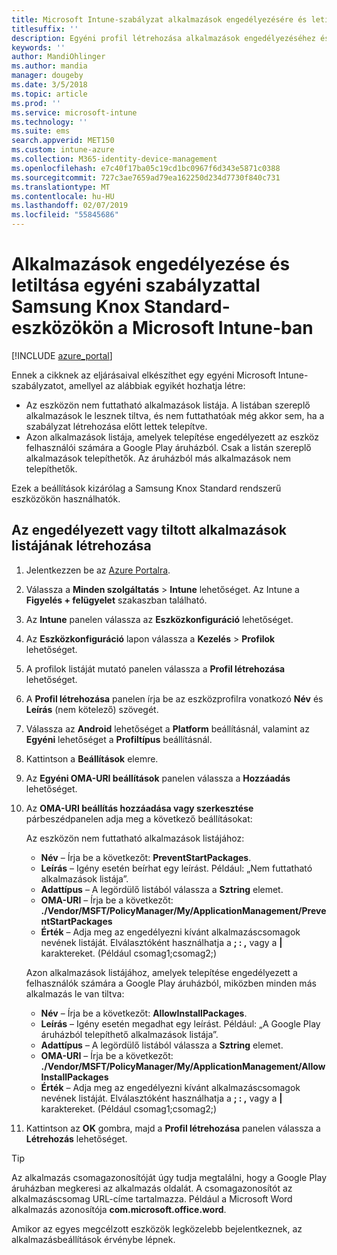 ```yaml
---
title: Microsoft Intune-szabályzat alkalmazások engedélyezésére és letiltására Samsung Knox-eszközökön
titlesuffix: ''
description: Egyéni profil létrehozása alkalmazások engedélyezéséhez és letiltásához Samsung Knox Standard-eszközökön.
keywords: ''
author: MandiOhlinger
ms.author: mandia
manager: dougeby
ms.date: 3/5/2018
ms.topic: article
ms.prod: ''
ms.service: microsoft-intune
ms.technology: ''
ms.suite: ems
search.appverid: MET150
ms.custom: intune-azure
ms.collection: M365-identity-device-management
ms.openlocfilehash: e7c40f17ba05c19cd1bc0967f6d343e5871c0388
ms.sourcegitcommit: 727c3ae7659ad79ea162250d234d7730f840c731
ms.translationtype: MT
ms.contentlocale: hu-HU
ms.lasthandoff: 02/07/2019
ms.locfileid: "55845686"
---
```

# <a name="use-custom-policies-in-microsoft-intune-to-allow-and-block-apps-for-samsung-knox-standard-devices"></a>Alkalmazások engedélyezése és letiltása egyéni szabályzattal Samsung Knox Standard-eszközökön a Microsoft Intune-ban 

[!INCLUDE [azure_portal](./includes/azure_portal.md)]

Ennek a cikknek az eljárásaival elkészíthet egy egyéni Microsoft Intune-szabályzatot, amellyel az alábbiak egyikét hozhatja létre:

- Az eszközön nem futtatható alkalmazások listája. A listában szereplő alkalmazások le lesznek tiltva, és nem futtathatóak még akkor sem, ha a szabályzat létrehozása előtt lettek telepítve.
- Azon alkalmazások listája, amelyek telepítése engedélyezett az eszköz felhasználói számára a Google Play áruházból. Csak a listán szereplő alkalmazások telepíthetők. Az áruházból más alkalmazások nem telepíthetők.

Ezek a beállítások kizárólag a Samsung Knox Standard rendszerű eszközökön használhatók.

## <a name="create-an-allowed-or-blocked-app-list"></a>Az engedélyezett vagy tiltott alkalmazások listájának létrehozása

1. Jelentkezzen be az [Azure Portalra](https://portal.azure.com).
2. Válassza a **Minden szolgáltatás** > **Intune** lehetőséget. Az Intune a **Figyelés + felügyelet** szakaszban található.
3. Az **Intune** panelen válassza az **Eszközkonfiguráció** lehetőséget.
2. Az **Eszközkonfiguráció** lapon válassza a **Kezelés** > **Profilok** lehetőséget.
2. A profilok listáját mutató panelen válassza a **Profil létrehozása** lehetőséget.
3. A **Profil létrehozása** panelen írja be az eszközprofilra vonatkozó **Név** és **Leírás** (nem kötelező) szövegét.
2. Válassza az **Android** lehetőséget a **Platform** beállításnál, valamint az **Egyéni** lehetőséget a **Profiltípus** beállításnál.
3. Kattintson a **Beállítások** elemre.
3. Az **Egyéni OMA-URI beállítások** panelen válassza a **Hozzáadás** lehetőséget.
4. Az **OMA-URI beállítás hozzáadása vagy szerkesztése** párbeszédpanelen adja meg a következő beállításokat:

   Az eszközön nem futtatható alkalmazások listájához:

   - **Név** – Írja be a következőt: **PreventStartPackages**.
   - **Leírás** – Igény esetén beírhat egy leírást. Például: „Nem futtatható alkalmazások listája”.
   -    **Adattípus** – A legördülő listából válassza a **Sztring** elemet.
   -    **OMA-URI** – Írja be a következőt: **./Vendor/MSFT/PolicyManager/My/ApplicationManagement/PreventStartPackages**
   -    **Érték** – Adja meg az engedélyezni kívánt alkalmazáscsomagok nevének listáját. Elválasztóként használhatja a **; : ,** vagy a **|** karaktereket. (Például csomag1;csomag2;)

   Azon alkalmazások listájához, amelyek telepítése engedélyezett a felhasználók számára a Google Play áruházból, miközben minden más alkalmazás le van tiltva:
   - **Név** – Írja be a következőt: **AllowInstallPackages**.
   - **Leírás** – Igény esetén megadhat egy leírást. Például: „A Google Play áruházból telepíthető alkalmazások listája”.
   - **Adattípus** – A legördülő listából válassza a **Sztring** elemet.
   - **OMA-URI** – Írja be a következőt: **./Vendor/MSFT/PolicyManager/My/ApplicationManagement/AllowInstallPackages**
   - **Érték** – Adja meg az engedélyezni kívánt alkalmazáscsomagok nevének listáját. Elválasztóként használhatja a **; : ,** vagy a **|** karaktereket. (Például csomag1;csomag2;)

4. Kattintson az **OK** gombra, majd a **Profil létrehozása** panelen válassza a **Létrehozás** lehetőséget.

>[!TIP]
> Az alkalmazás csomagazonosítóját úgy tudja megtalálni, hogy a Google Play áruházban megkeresi az alkalmazás oldalát. A csomagazonosítót az alkalmazáscsomag URL-címe tartalmazza. Például a Microsoft Word alkalmazás azonosítója **com.microsoft.office.word**.

Amikor az egyes megcélzott eszközök legközelebb bejelentkeznek, az alkalmazásbeállítások érvénybe lépnek.


<!---## Assign the custom profile--->

